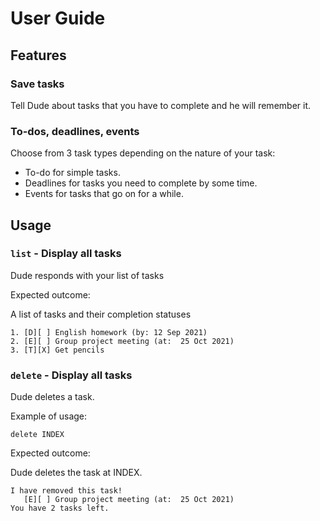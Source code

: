 # User Guide

## Features 

### Save tasks

Tell Dude about tasks that you have to complete and he will remember it. 

### To-dos, deadlines, events

Choose from 3 task types depending on the nature of your task:
* To-do for simple tasks.
* Deadlines for tasks you need to complete by some time.
* Events for tasks that go on for a while.

## Usage

### `list` - Display all tasks

Dude responds with your list of tasks

Expected outcome:

A list of tasks and their completion statuses

```
1. [D][ ] English homework (by: 12 Sep 2021)
2. [E][ ] Group project meeting (at:  25 Oct 2021)
3. [T][X] Get pencils
```

### `delete` - Display all tasks

Dude deletes a task.

Example of usage:

`delete INDEX`

Expected outcome:

Dude deletes the task at INDEX.

```
I have removed this task!
   [E][ ] Group project meeting (at:  25 Oct 2021)
You have 2 tasks left.
```
